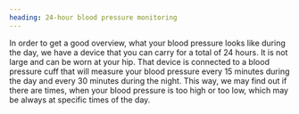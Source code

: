 ```yaml
---
heading: 24-hour blood pressure monitoring
---
```


In order to get a good overview, what your blood pressure looks like during the day, we have a device that you can 
carry for a total of 24 hours. 
It is not large and can be worn at your hip.
That device is connected to a blood pressure cuff that will measure your blood pressure every 15 minutes during the day 
and every 30 minutes during the night.
This way, we may find out if there are times, when your blood pressure is too high or too low, which may be always at 
specific times of the day.